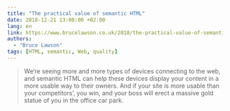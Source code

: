 ```yaml
---
title: "The practical value of semantic HTML"
date: 2018-12-21 13:00:00 +02:00
lang: en
link: https://www.brucelawson.co.uk/2018/the-practical-value-of-semantic-html/
authors:
  - "Bruce Lawson"
tags: [HTML, semantic, Web, quality]
---
```


> We’re seeing more and more types of devices connecting to the web, and semantic HTML can help these devices display your content in a more usable way to their owners. And if your site is more usable than your competitors’, you win, and your boss will erect a massive gold statue of you in the office car park.
